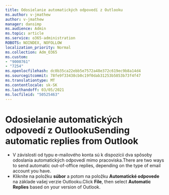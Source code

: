```yaml
---
title: Odosielanie automatických odpovedí z Outlooku
ms.author: v-jmathew
author: v-jmathew
manager: dansimp
ms.audience: Admin
ms.topic: article
ms.service: o365-administration
ROBOTS: NOINDEX, NOFOLLOW
localization_priority: Normal
ms.collection: Adm_O365
ms.custom:
- "9000761"
- "7254"
ms.openlocfilehash: dc0b35ca22ebb5e7572a48e372c619ec9b8a14d4
ms.sourcegitcommit: 78fe9f33438cb0c19f0dab31253b5853b73f4f47
ms.translationtype: MT
ms.contentlocale: sk-SK
ms.lasthandoff: 03/05/2021
ms.locfileid: "50525463"
---
```

# <a name="sending-automatic-replies-from-outlook"></a><span data-ttu-id="ecaa6-102">Odosielanie automatických odpovedí z Outlooku</span><span class="sxs-lookup"><span data-stu-id="ecaa6-102">Sending automatic replies from Outlook</span></span>

- <span data-ttu-id="ecaa6-103">V závislosti od typu e-mailového konta sú k dispozícii dva spôsoby odoslania automatických odpovedí mimo pracoviska.</span><span class="sxs-lookup"><span data-stu-id="ecaa6-103">There are two ways to send automatic out-of-office replies, depending on the type of email account you have.</span></span>
- <span data-ttu-id="ecaa6-104">Kliknite na položku **súbor** a potom na položku **Automatické odpovede** na základe vašej verzie Outlooku.</span><span class="sxs-lookup"><span data-stu-id="ecaa6-104">Click **File**, then select **Automatic Replies** based on your version of Outlook.</span></span>
